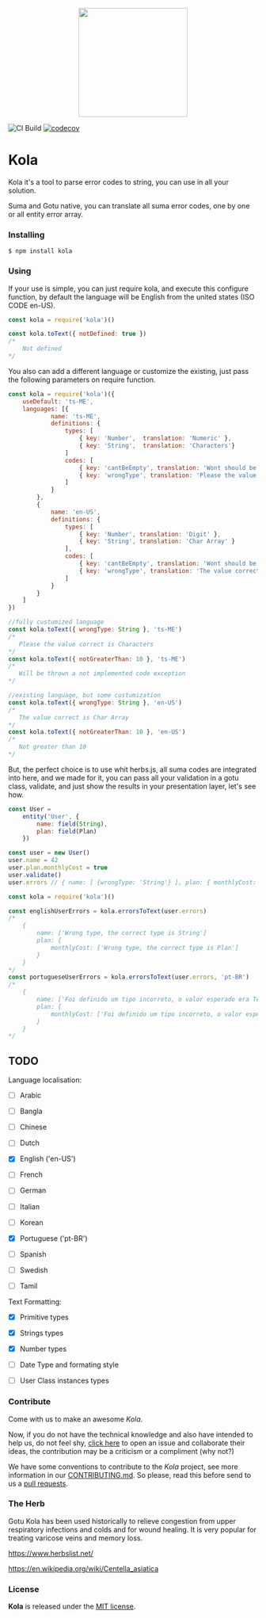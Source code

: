  <p align='center'><img src='https://raw.githubusercontent.com/herbsjs/gotu/master/docs/logo.png' height='220'></p>

![CI Build](https://github.com/herbsjs/gotu/workflows/Node.js%20CI/badge.svg?branch=master) [![codecov](https://codecov.io/gh/herbsjs/gotu/branch/master/graph/badge.svg)](https://codecov.io/gh/herbsjs/kola)

# Kola

Kola it's a tool to parse error codes to string, you can use in all your solution.

Suma and Gotu native, you can translate all suma error codes, one by one or all entity error array.

### Installing

    $ npm install kola

### Using

If your use is simple, you can just require kola, and execute this configure function, by default the language will be English from the united states (ISO CODE en-US).

```javascript
const kola = require('kola')()

const kola.toText({ notDefined: true })
/*
    Not defined
*/
```

You also can add a different language or customize the existing, just pass the following parameters on require function.

```javascript
const kola = require('kola')({
    useDefault: 'ts-ME',
    languages: [{
            name: 'ts-ME',
            definitions: {
                types: [
                    { key: 'Number',  translation: 'Numeric' },
                    { key: 'String',  translation: 'Characters'}
                ]
                codes: [
                    { key: 'cantBeEmpty', translation: 'Wont should be empty' },
                    { key: 'wrongType', translation: 'Please the value correct is {0}' }
                ]
            }
        },
        {
            name: 'en-US',
            definitions: {
                types: [
                    { key: 'Number', translation: 'Digit' },
                    { key: 'String', translation: 'Char Array' }
                ],
                codes: [
                    { key: 'cantBeEmpty', translation: 'Wont should be empty' },
                    { key: 'wrongType', translation: 'The value correct is {0}'}
                ]
            }
        }
    ]
})

//fully custumized language
const kola.toText({ wrongType: String }, 'ts-ME')
/*
   Please the value correct is Characters
*/
const kola.toText({ notGreaterThan: 10 }, 'ts-ME')
/*
   Will be thrown a not implemented code exception
*/

//existing language, but some custumization
const kola.toText({ wrongType: String }, 'en-US')
/*
   The value correct is Char Array
*/
const kola.toText({ notGreaterThan: 10 }, 'en-US')
/*
   Not greater than 10
*/

```
But, the perfect choice is to use whit herbs.js, all suma codes are integrated into here, and we made for it, you can pass all your validation in a gotu class, validate, and just show the results in your presentation layer, let's see how.
```javascript
const User =
    entity('User', {
        name: field(String),
        plan: field(Plan)
    })

const user = new User()
user.name = 42
user.plan.monthlyCost = true
user.validate()
user.errors // { name: [ {wrongType: 'String'} ], plan: { monthlyCost: [ {wrongType: 'Number'}  } }

const kola = require('kola')()

const englishUserErrors = kola.errorsToText(user.errors)
/*
    {
        name: ['Wrong type, the correct type is String']
        plan: {
            monthlyCost: ['Wrong type, the correct type is Plan']
        }
    }
*/
const portugueseUserErrors = kola.errorsToText(user.errors, 'pt-BR')
/*
    {
        name: ['Foi definido um tipo incorreto, o valor esperado era Texto']
        plan: {
            monthlyCost: ['Foi definido um tipo incorreto, o valor esperado era Plan']
        }
    }
*/
```

## TODO

Language localisation:
- [ ] Arabic
- [ ] Bangla
- [ ] Chinese
- [ ] Dutch
- [x] English ('en-US')
- [ ] French
- [ ] German
- [ ] Italian
- [ ] Korean
- [X] Portuguese ('pt-BR')
- [ ] Spanish
- [ ] Swedish   
- [ ] Tamil


Text Formatting:
- [X] Primitive types
- [X] Strings types
- [X] Number types 
- [ ] Date Type and formating style
- [ ] User Class instances types


### Contribute
Come with us to make an awesome *Kola*.

Now, if you do not have the technical knowledge and also have intended to help us, do not feel shy, [click here](https://github.com/herbsjs/kola/issues) to open an issue and collaborate their ideas, the contribution may be a criticism or a compliment (why not?)

We have some conventions to contribute to the *Kola* project, see more information in our [CONTRIBUTING.md](CONTRIBUTING.md). So please, read this before send to us a [pull requests](https://github.com/herbsjs/kola/pulls).

### The Herb

Gotu Kola has been used historically to relieve congestion from upper respiratory infections and colds and for wound healing. It is very popular for treating varicose veins and memory loss.


https://www.herbslist.net/

https://en.wikipedia.org/wiki/Centella_asiatica

### License

**Kola** is released under the
[MIT license](https://github.com/herbsjs/Kola/blob/development/LICENSE.md).